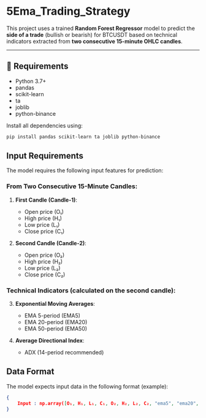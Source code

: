 # 5Ema_Trading_Strategy

This project uses a trained **Random Forest Regressor** model to predict the **side of a trade** (bullish or bearish) for BTCUSDT based on technical indicators extracted from **two consecutive 15-minute OHLC candles**.

---

## 📌 Requirements

- Python 3.7+
- pandas
- scikit-learn
- ta
- joblib
- python-binance

Install all dependencies using:

```bash
pip install pandas scikit-learn ta joblib python-binance
```
## Input Requirements
The model requires the following input features for prediction:

### From Two Consecutive 15-Minute Candles:
1. **First Candle (Candle-1)**:
   - Open price (O₁)
   - High price (H₁)
   - Low price (L₁)
   - Close price (C₁)
   
2. **Second Candle (Candle-2)**:
   - Open price (O₂)
   - High price (H₂)
   - Low price (L₂)
   - Close price (C₂)

### Technical Indicators (calculated on the second candle):
3. **Exponential Moving Averages**:
   - EMA 5-period (EMA5)
   - EMA 20-period (EMA20)
   - EMA 50-period (EMA50)
   
4. **Average Directional Index**:
   - ADX (14-period recommended)

## Data Format
The model expects input data in the following format (example):

```json
{
    Input : np.array([O₁, H₁, L₁, C₁, O₂, H₂, L₂, C₂, "ema5", "ema20", "ema50", "adx"])
}
